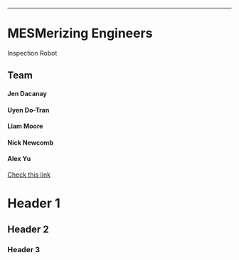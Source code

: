 ___

# MESMerizing Engineers 

Inspection Robot

## Team

#### Jen Dacanay
#### Uyen Do-Tran
#### Liam Moore
#### Nick Newcomb
#### Alex Yu
[Check this link](https://en.wikipedia.org/wiki/WALL-E)
# Header 1
## Header 2
### Header 3

